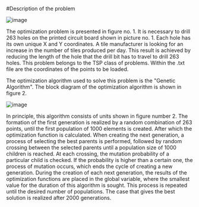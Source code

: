 #Description of the problem 



![image](https://github.com/marko1997221/GeneticAlgorithm/assets/61901835/4285811e-3598-46d0-8db2-35f27581a660)

The optimization problem is presented in figure no. 1. It is necessary to drill 263 holes on the printed circuit board shown in picture no. 1. Each hole has its own unique X and Y coordinates. A tile manufacturer is looking for an increase in the number of tiles produced per day. This result is achieved by reducing the length of the hole that the drill bit has to travel to drill 263 holes. This problem belongs to the TSP class of problems. Within the .txt file are the coordinates of the points to be loaded.

The optimization algorithm used to solve this problem is the "Genetic Algorithm". The block diagram of the optimization algorithm is shown in figure 2.


![image](https://github.com/marko1997221/GeneticAlgorithm/assets/61901835/b560ec1e-94f3-4993-bfe6-a13fb2ecb187)

In principle, this algorithm consists of units shown in figure number 2. The formation of the first generation is realized by a random combination of 263 points, until the first population of 1000 elements is created. After which the optimization function is calculated. When creating the next generation, a process of selecting the best parents is performed, followed by random crossing between the selected parents until a population size of 1000 children is reached. At each crossing, the mutation probability of a particular child is checked. If the probability is higher than a certain one, the process of mutation occurs, which ends the cycle of creating a new generation. During the creation of each next generation, the results of the optimization functions are placed in the global variable, where the smallest value for the duration of this algorithm is sought. This process is repeated until the desired number of populations. The case that gives the best solution is realized after 2000 generations.
